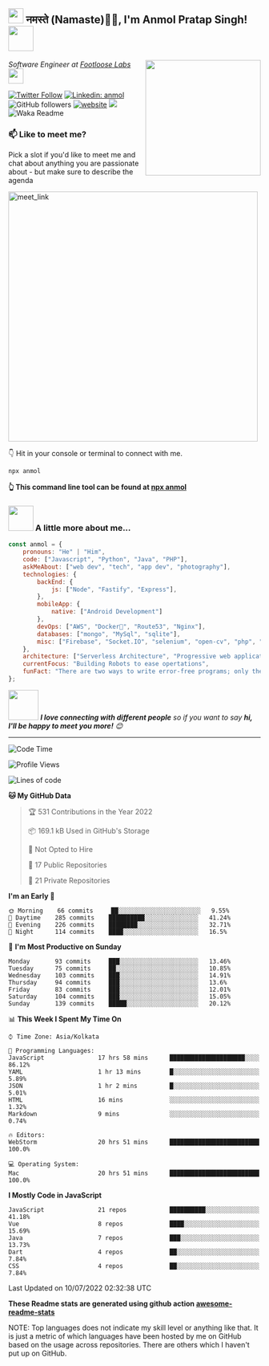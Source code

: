 <h2><img src="https://emojis.slackmojis.com/emojis/images/1531849430/4246/blob-sunglasses.gif?1531849430" width="30"/> नमस्ते (Namaste)🙏🏻, I'm Anmol Pratap Singh! <img src="https://media.giphy.com/media/12oufCB0MyZ1Go/giphy.gif" width="50"></h2>
<img align='right' src="https://media.giphy.com/media/M9gbBd9nbDrOTu1Mqx/giphy.gif" width="230">
<p><em>Software Engineer at <a href="https://www.footloose.io/">Footloose Labs
</a><img src="https://media.giphy.com/media/WUlplcMpOCEmTGBtBW/giphy.gif" width="30"> 
</em></p>

[![Twitter Follow](https://img.shields.io/twitter/follow/misteranmol?label=Follow)](https://twitter.com/intent/follow?screen_name=misteranmol)
[![Linkedin: anmol](https://img.shields.io/badge/-anmol-blue?style=flat-square&logo=Linkedin&logoColor=white&link=https://www.linkedin.com/in/anmol-p-singh/)](https://www.linkedin.com/in/anmol098/)
![GitHub followers](https://img.shields.io/github/followers/anmol098?label=Follow&style=social)
[![website](https://img.shields.io/badge/Website-46a2f1.svg?&style=flat-square&logo=Google-Chrome&logoColor=white&link=https://anmolsingh.me/)](https://anmolsingh.me/)
![](https://visitor-badge.glitch.me/badge?page_id=anmol098.anmol098)
![Waka Readme](https://github.com/anmol098/anmol098/workflows/Waka%20Readme/badge.svg)

### 📫 Like to meet me?

Pick a slot if you'd like to meet me and chat about anything you are passionate about - but make sure to describe the agenda

<a href="https://calendly.com/anmol098/30min" target="_blank"><img width="498" alt="meet_link" src="https://user-images.githubusercontent.com/15426564/144297439-f530f383-e73e-41e0-9914-a9b7d3f432e5.png"></a>

👇 Hit in your console or terminal to connect with me.

```bash
npx anmol
```
**👆 This command line tool can be found at [npx anmol](https://github.com/anmol098/npx_card)**

### <img src="https://media.giphy.com/media/VgCDAzcKvsR6OM0uWg/giphy.gif" width="50"> A little more about me...  

```javascript
const anmol = {
    pronouns: "He" | "Him",
    code: ["Javascript", "Python", "Java", "PHP"],
    askMeAbout: ["web dev", "tech", "app dev", "photography"],
    technologies: {
        backEnd: {
            js: ["Node", "Fastify", "Express"],
        },
        mobileApp: {
            native: ["Android Development"]
        },
        devOps: ["AWS", "Docker🐳", "Route53", "Nginx"],
        databases: ["mongo", "MySql", "sqlite"],
        misc: ["Firebase", "Socket.IO", "selenium", "open-cv", "php", "SuiteApp"]
    },
    architecture: ["Serverless Architecture", "Progressive web applications", "Single page applications"],
    currentFocus: "Building Robots to ease opertations",
    funFact: "There are two ways to write error-free programs; only the third one works"
};
```

<img src="https://media.giphy.com/media/LnQjpWaON8nhr21vNW/giphy.gif" width="60"> <em><b>I love connecting with different people</b> so if you want to say <b>hi, I'll be happy to meet you more!</b> 😊</em>

---
<!--START_SECTION:waka-->
![Code Time](http://img.shields.io/badge/Code%20Time-1%2C755%20hrs%2035%20mins-blue)

![Profile Views](http://img.shields.io/badge/Profile%20Views-1338-blue)

![Lines of code](https://img.shields.io/badge/From%20Hello%20World%20I%27ve%20Written-1%20Million%20lines%20of%20code-blue)

**🐱 My GitHub Data** 

> 🏆 531 Contributions in the Year 2022
 > 
> 📦 169.1 kB Used in GitHub's Storage 
 > 
> 🚫 Not Opted to Hire
 > 
> 📜 17 Public Repositories 
 > 
> 🔑 21 Private Repositories  
 > 
**I'm an Early 🐤** 

```text
🌞 Morning    66 commits     ██░░░░░░░░░░░░░░░░░░░░░░░   9.55% 
🌆 Daytime    285 commits    ██████████░░░░░░░░░░░░░░░   41.24% 
🌃 Evening    226 commits    ████████░░░░░░░░░░░░░░░░░   32.71% 
🌙 Night      114 commits    ████░░░░░░░░░░░░░░░░░░░░░   16.5%

```
📅 **I'm Most Productive on Sunday** 

```text
Monday       93 commits     ███░░░░░░░░░░░░░░░░░░░░░░   13.46% 
Tuesday      75 commits     ██░░░░░░░░░░░░░░░░░░░░░░░   10.85% 
Wednesday    103 commits    ███░░░░░░░░░░░░░░░░░░░░░░   14.91% 
Thursday     94 commits     ███░░░░░░░░░░░░░░░░░░░░░░   13.6% 
Friday       83 commits     ███░░░░░░░░░░░░░░░░░░░░░░   12.01% 
Saturday     104 commits    ███░░░░░░░░░░░░░░░░░░░░░░   15.05% 
Sunday       139 commits    █████░░░░░░░░░░░░░░░░░░░░   20.12%

```


📊 **This Week I Spent My Time On** 

```text
⌚︎ Time Zone: Asia/Kolkata

💬 Programming Languages: 
JavaScript               17 hrs 58 mins      █████████████████████░░░░   86.12% 
YAML                     1 hr 13 mins        █░░░░░░░░░░░░░░░░░░░░░░░░   5.89% 
JSON                     1 hr 2 mins         █░░░░░░░░░░░░░░░░░░░░░░░░   5.01% 
HTML                     16 mins             ░░░░░░░░░░░░░░░░░░░░░░░░░   1.32% 
Markdown                 9 mins              ░░░░░░░░░░░░░░░░░░░░░░░░░   0.74%

🔥 Editors: 
WebStorm                 20 hrs 51 mins      █████████████████████████   100.0%

💻 Operating System: 
Mac                      20 hrs 51 mins      █████████████████████████   100.0%

```

**I Mostly Code in JavaScript** 

```text
JavaScript               21 repos            ██████████░░░░░░░░░░░░░░░   41.18% 
Vue                      8 repos             ████░░░░░░░░░░░░░░░░░░░░░   15.69% 
Java                     7 repos             ███░░░░░░░░░░░░░░░░░░░░░░   13.73% 
Dart                     4 repos             ██░░░░░░░░░░░░░░░░░░░░░░░   7.84% 
CSS                      4 repos             ██░░░░░░░░░░░░░░░░░░░░░░░   7.84%

```



 Last Updated on 10/07/2022 02:32:38 UTC
<!--END_SECTION:waka-->

**These Readme stats are generated using github action [awesome-readme-stats](https://github.com/anmol098/waka-readme-stats)**

NOTE: Top languages does not indicate my skill level or anything like that. It is just a metric of which languages have been hosted by me on GitHub based on the usage across repositories. There are others which I haven't put up on GitHub.
<!--stackedit_data:
eyJoaXN0b3J5IjpbMTI2NjU1ODI4OCwtMTU1MDQ0NTAwOSwtMT
YyMTcyNTA5XX0=
-->
